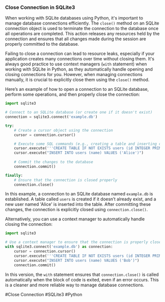 ### Close Connection in SQLite3

When working with SQLite databases using Python, it's important to manage database connections efficiently. The `close()` method on an SQLite connection object is used to terminate the connection to the database once all operations are completed. This action releases any resources held by the connection and ensures that all changes made during the session are properly committed to the database.

Failing to close a connection can lead to resource leaks, especially if your application creates many connections over time without closing them. It's always good practice to use context managers (`with` statement) when working with SQLite in Python, as they automatically handle opening and closing connections for you. However, when managing connections manually, it is crucial to explicitly close them using the `close()` method.

Here’s an example of how to open a connection to an SQLite database, perform some operations, and then properly close the connection:

```python
import sqlite3

# Connect to an SQLite database (or create one if it doesn't exist)
connection = sqlite3.connect('example.db')

try:
    # Create a cursor object using the connection
    cursor = connection.cursor()

    # Execute some SQL commands (e.g., creating a table and inserting data)
    cursor.execute('''CREATE TABLE IF NOT EXISTS users (id INTEGER PRIMARY KEY, name TEXT)''')
    cursor.execute("INSERT INTO users (name) VALUES ('Alice')")
    
    # Commit the changes to the database
    connection.commit()

finally:
    # Ensure that the connection is closed properly
    connection.close()
```

In this example, a connection to an SQLite database named `example.db` is established. A table called `users` is created if it doesn’t already exist, and a new user named 'Alice' is inserted into the table. After committing these changes, the connection is explicitly closed using `connection.close()`.

Alternatively, you can use a context manager to automatically handle closing the connection:

```python
import sqlite3

# Use a context manager to ensure that the connection is properly closed after operations are completed
with sqlite3.connect('example.db') as connection:
    cursor = connection.cursor()
    cursor.execute('''CREATE TABLE IF NOT EXISTS users (id INTEGER PRIMARY KEY, name TEXT)''')
    cursor.execute("INSERT INTO users (name) VALUES ('Bob')")
    connection.commit()
```

In this version, the `with` statement ensures that `connection.close()` is called automatically when the block of code is exited, even if an error occurs. This is a cleaner and more reliable way to manage database connections.

#Close Connection #SQLite3 #Python